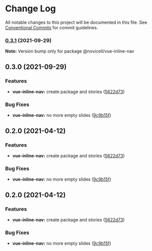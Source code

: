 # Change Log

All notable changes to this project will be documented in this file.
See [Conventional Commits](https://conventionalcommits.org) for commit guidelines.

### [0.3.1](https://github.com/Novicell/frontend-packages/compare/@novicell/vue-inline-nav@0.3.0...@novicell/vue-inline-nav@0.3.1) (2021-09-29)

**Note:** Version bump only for package @novicell/vue-inline-nav





## 0.3.0 (2021-09-29)


### Features

* **vue-inline-nav:** create package and stories ([5622d73](https://github.com/Novicell/frontend-packages/commit/5622d733a0d8f48f69a3879d71a62c4630ba1e5d))


### Bug Fixes

* **vue-inline-nav:** no more empty slides ([9c9b15f](https://github.com/Novicell/frontend-packages/commit/9c9b15fd09363aba326372e1e27247f8732155c3))



## 0.2.0 (2021-04-12)


### Features

* **vue-inline-nav:** create package and stories ([5622d73](https://github.com/Novicell/frontend-packages/commit/5622d733a0d8f48f69a3879d71a62c4630ba1e5d))


### Bug Fixes

* **vue-inline-nav:** no more empty slides ([9c9b15f](https://github.com/Novicell/frontend-packages/commit/9c9b15fd09363aba326372e1e27247f8732155c3))



## 0.2.0 (2021-04-12)


### Features

* **vue-inline-nav:** create package and stories ([5622d73](https://github.com/Novicell/frontend-packages/commit/5622d733a0d8f48f69a3879d71a62c4630ba1e5d))


### Bug Fixes

* **vue-inline-nav:** no more empty slides ([9c9b15f](https://github.com/Novicell/frontend-packages/commit/9c9b15fd09363aba326372e1e27247f8732155c3))
